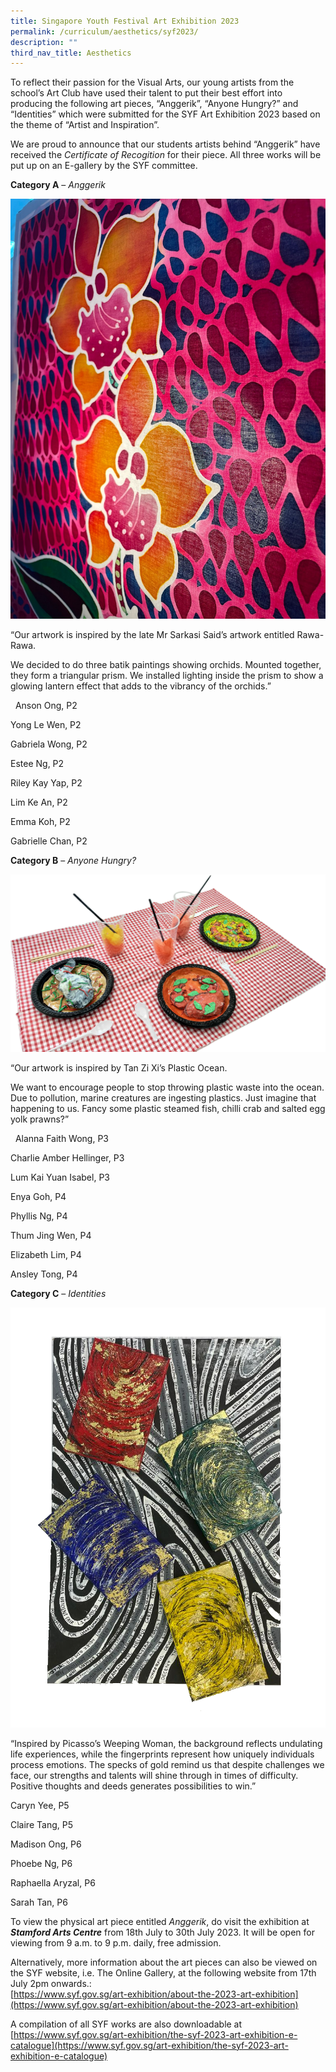 ```yaml
---
title: Singapore Youth Festival Art Exhibition 2023
permalink: /curriculum/aesthetics/syf2023/
description: ""
third_nav_title: Aesthetics
---
```

To reflect their passion for the Visual Arts, our young artists from the school’s Art Club have used their talent to put their best effort into producing the following art pieces, “Anggerik”, “Anyone Hungry?” and “Identities” which were submitted for the SYF Art Exhibition 2023 based on the theme of “Artist and Inspiration”.

We are proud to announce that our students artists behind “Anggerik” have received the _Certificate of Recogition_ for their piece. All three works will be put up on an E-gallery by the SYF committee.

**Category A** – _Anggerik_

![](/images/picture%20a.jpeg)

“Our artwork is inspired by the late Mr Sarkasi Said’s artwork entitled Rawa-Rawa.

We decided to do three batik paintings showing orchids. Mounted together, they form a triangular prism. We installed lighting inside the prism to show a glowing lantern effect that adds to the vibrancy of the orchids.”

  Anson Ong, P2

Yong Le Wen, P2

Gabriela Wong, P2

Estee Ng, P2

Riley Kay Yap, P2

Lim Ke An, P2

Emma Koh, P2

Gabrielle Chan, P2

**Category B** – _Anyone Hungry?_

![](/images/picture%20b.png)

“Our artwork is inspired by Tan Zi Xi’s Plastic Ocean.

We want to encourage people to stop throwing plastic waste into the ocean. Due to pollution, marine creatures are ingesting plastics. Just imagine that happening to us. Fancy some plastic steamed fish, chilli crab and salted egg yolk prawns?”

  Alanna Faith Wong, P3

Charlie Amber Hellinger, P3

Lum Kai Yuan Isabel, P3

Enya Goh, P4

Phyllis Ng, P4

Thum Jing Wen, P4

Elizabeth Lim, P4

Ansley Tong, P4

**Category C**  – _Identities_

![](/images/picture%20c.png)

“Inspired by Picasso’s Weeping Woman, the background reflects undulating life experiences, while the fingerprints represent how uniquely individuals process emotions. The specks of gold remind us that despite challenges we face, our strengths and talents will shine through in times of difficulty. Positive thoughts and deeds generates possibilities to win.”

Caryn Yee, P5

Claire Tang, P5

Madison Ong, P6

Phoebe Ng, P6

Raphaella Aryzal, P6

Sarah Tan, P6

To view the physical art piece entitled _Anggerik_, do visit the exhibition at **_Stamford Arts Centre_** from 18th July to 30th July 2023. It will be open for viewing from 9 a.m. to 9 p.m. daily, free admission.

Alternatively, more information about the art pieces can also be viewed on the SYF website, i.e. The Online Gallery, at the following website from 17th July 2pm onwards.:  
[https://www.syf.gov.sg/art-exhibition/about-the-2023-art-exhibition](https://www.syf.gov.sg/art-exhibition/about-the-2023-art-exhibition)

A compilation of all SYF works are also downloadable at [https://www.syf.gov.sg/art-exhibition/the-syf-2023-art-exhibition-e-catalogue](https://www.syf.gov.sg/art-exhibition/the-syf-2023-art-exhibition-e-catalogue)